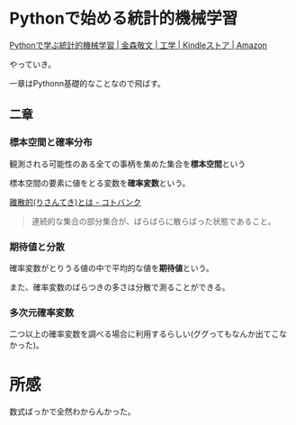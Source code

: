 # Pythonで始める統計的機械学習

[Pythonで学ぶ統計的機械学習 | 金森敬文 | 工学 | Kindleストア | Amazon](https://www.amazon.co.jp/dp/B07L5B9ZY9/ref=dp-kindle-redirect?_encoding=UTF8&btkr=1)

やっていき。

一章はPythonn基礎的なことなので飛ばす。

## 二章

### 標本空間と確率分布

観測される可能性のある全ての事柄を集めた集合を**標本空間**という

標本空間の要素に値をとる変数を**確率変数**という。

[離散的(りさんてき)とは - コトバンク](https://kotobank.jp/word/%E9%9B%A2%E6%95%A3%E7%9A%84-408951)

> 連続的な集合の部分集合が、ばらばらに散らばった状態であること。

### 期待値と分散

確率変数がとりうる値の中で平均的な値を**期待値**という。

また、確率変数のばらつきの多さは分散で測ることができる。

### 多次元確率変数

二つ以上の確率変数を調べる場合に利用するらしい(ググってもなんか出てこなかった)。

# 所感

数式ばっかで全然わからんかった。

